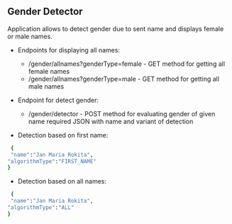 ## Gender Detector 

Application allows to detect gender due to sent name and displays female or male names.

- Endpoints for displaying all names:

  *  /gender/allnames?genderType=female - GET method for getting all female names
  *  /gender/allnames?genderType=male - GET method for getting all male names
  
- Endpoint for detect gender:

  *  /gender/detector - POST method for evaluating gender of given name required JSON with name and variant of detection
  
* Detection based on first name:

```sh
 {
 "name":"Jan Maria Rokita",
"algorithmType":"FIRST_NAME"
}
```
* Detection based on all names:

```sh
 {
 "name":"Jan Maria Rokita",
"algorithmType":"ALL"
}
```
